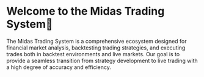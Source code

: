 # Welcome to the Midas Trading System👋

The Midas Trading System is a comprehensive ecosystem designed for financial market analysis, backtesting trading strategies, and executing trades both in backtest environments and live markets. Our goal is to provide a seamless transition from strategy development to live trading with a high degree of accuracy and efficiency.

<!--
<p align="center">
  <img src="/midas_logo.jpeg" alt="Midas Trading System Logo" title="Midas Trading System">
</p>
- **Join the Conversation**: While we're still in the process of setting up formal contribution guidelines and discussion forums, your early interest and input would be invaluable in shaping the future of the Midas Trading System. 

- **Stay Tuned**: We're working on developing comprehensive documentation for each project within the ecosystem. Your feedback and questions will help us focus on the areas that matter most to our users and contributors.
-->
